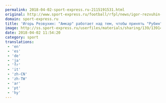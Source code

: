 ```yaml
---
permalink: 2018-04-02-sport-express.ru-2115191531.html
original: http://www.sport-express.ru/football/rfpl/news/igor-rezvuhin-amkar-rabotaet-nad-tem-chtoby-prinyat-rubin-v-permi-1391448/
domain: sport-express.ru
title: 'Игорь Резвухин: "Амкар" работает над тем, чтобы принять "Рубин" в Перми"'
image: http://ss.sport-express.ru/userfiles/materials/sharing/139/1391448.jpg
date: 2018-04-02 11:54:20
category: sport
translations: 
 - 'en'
 - 'es'
 - 'de'
 - 'ja'
 - 'fr'
 - 'it'
 - 'zh-CN'
 - 'zh-TW'
 - 'ar'
 - 'pt'
 - 'hy'
---
```


